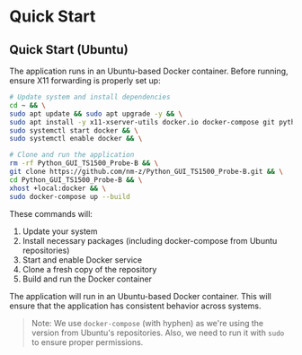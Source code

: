 # Quick Start

## Quick Start (Ubuntu)

The application runs in an Ubuntu-based Docker container. Before running, ensure X11 forwarding is properly set up:

```bash
# Update system and install dependencies
cd ~ && \
sudo apt update && sudo apt upgrade -y && \
sudo apt install -y x11-xserver-utils docker.io docker-compose git python3.8 python3.8-distutils && \
sudo systemctl start docker && \
sudo systemctl enable docker && \

# Clone and run the application
rm -rf Python_GUI_TS1500_Probe-B && \
git clone https://github.com/nm-z/Python_GUI_TS1500_Probe-B.git && \
cd Python_GUI_TS1500_Probe-B && \
xhost +local:docker && \
sudo docker-compose up --build
```

These commands will:
1. Update your system
2. Install necessary packages (including docker-compose from Ubuntu repositories)
3. Start and enable Docker service
4. Clone a fresh copy of the repository
5. Build and run the Docker container

The application will run in an Ubuntu-based Docker container. This will ensure that the application has consistent behavior across systems.

> Note: We use `docker-compose` (with hyphen) as we're using the version from Ubuntu's repositories. Also, we need to run it with `sudo` to ensure proper permissions.

